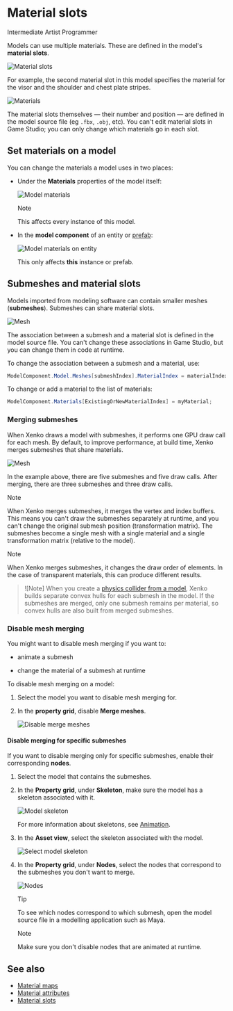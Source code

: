 # Material slots

<span class="label label-doc-level">Intermediate</span>
<span class="label label-doc-audience">Artist</span>
<span class="label label-doc-audience">Programmer</span>

Models can use multiple materials. These are defined in the model's **material slots**.

![Material slots](media/material-slots.png)

For example, the second material slot in this model specifies the material for the visor and the shoulder and chest plate stripes.

![Materials](media/model-materials-both.png)

The material slots themselves — their number and position — are defined in the model source file (eg  `.fbx`, `.obj`, etc). You can't edit material slots in Game Studio; you can only change which materials go in each slot.

## Set materials on a model

You can change the materials a model uses in two places:

* Under the **Materials** properties of the model itself:

    ![Model materials](media/model-materials.png)

    >[!Note]
    >This affects every instance of this model.
 
* In the **model component** of an entity or [prefab](../../game-studio/prefabs/index.md):

    ![Model materials on entity](media/model-materials-in-entity.png)

     This only affects **this** instance or prefab.

## Submeshes and material slots

Models imported from modeling software can contain smaller meshes (**submeshes**). Submeshes can share material slots.

![Mesh](media/material-slot-diagram-1.png)

The association between a submesh and a material slot is defined in the model source file. You can't change these associations in Game Studio, but you can change them in code at runtime.

To change the association between a submesh and a material, use:

```cs
ModelComponent.Model.Meshes[submeshIndex].MaterialIndex = materialIndex;
```

To change or add a material to the list of materials:

```cs
ModelComponent.Materials[ExistingOrNewMaterialIndex] = myMaterial;
```

### Merging submeshes

When Xenko draws a model with submeshes, it performs one GPU draw call for each mesh. By default, to improve performance, at build time, Xenko merges submeshes that share materials.

![Mesh](media/material-slot-diagram-2.png)
 
In the example above, there are five submeshes and five draw calls. After merging, there are three submeshes and three draw calls.

>[!Note]
>When Xenko merges submeshes, it merges the vertex and index buffers. This means you can't draw the submeshes separately at runtime, and you can't change the original submesh position (transformation matrix). The submeshes become a single mesh with a single material and a single transformation matrix (relative to the model).

>[!Note]
>When Xenko merges submeshes, it changes the draw order of elements. In the case of transparent materials, this can produce different results.

>![Note]
>When you create a [physics collider from a model](../../physics/collider-shapes.md), Xenko builds separate convex hulls for each submesh in the model. If the submeshes are merged, only one submesh remains per material, so convex hulls are also built from merged submeshes.

### Disable mesh merging

You might want to disable mesh merging if you want to:

* animate a submesh

* change the material of a submesh at runtime

To disable mesh merging on a model:

1. Select the model you want to disable mesh merging for.

2. In the **property grid**, disable **Merge meshes**.

    ![Disable merge meshes](media/disable-merge-meshes.png)

#### Disable merging for specific submeshes

If you want to disable merging only for specific submeshes, enable their corresponding **nodes**.

1. Select the model that contains the submeshes.

2. In the **Property grid**, under **Skeleton**, make sure the model has a skeleton associated with it.

    ![Model skeleton](media/model-skeleton.png)

    For more information about skeletons, see [Animation](../../animation/index.md).

3. In the **Asset view**, select the skeleton associated with the model.

    ![Select model skeleton](media/select-model-skeleton.png)

4. In the **Property grid**, under **Nodes**, select the nodes that correspond to the submeshes you don't want to merge.

    ![Nodes](media/select-model-skeleton-nodes.png)

    >[!Tip]
    >To see which nodes correspond to which submesh, open the model source file in a modelling application such as Maya.

    >[!Note]
    >Make sure you don't disable nodes that are animated at runtime.

## See also

* [Material maps](material-maps.md)
* [Material attributes](material-attributes.md)
* [Material slots](material-slots.md)